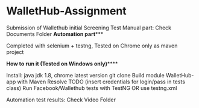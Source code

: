 # WalletHub-Assignment
Submission of Wallethub initial Screening Test
Manual part: Check Documents Folder
******************************Automation part*********************************

Completed with selenium + testng, Tested on Chrome only as maven project

******************How to run it (Tested on Windows only)**********************

Install: java jdk 1.8, chrome latest version
git clone
Build module WalletHub-app with Maven
Resolve TODO (insert credentials for login/pass in tests class)
Run Facebook/Wallethub tests with TestNG OR use testng.xml

Automation test results: Check Video Folder
